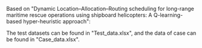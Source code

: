 Based on "Dynamic Location–Allocation–Routing scheduling for long-range maritime rescue operations using shipboard helicopters: A Q-learning-based hyper-heuristic approach":

The test datasets can be found in "Test_data.xlsx", and the data of case can be found in "Case_data.xlsx".
